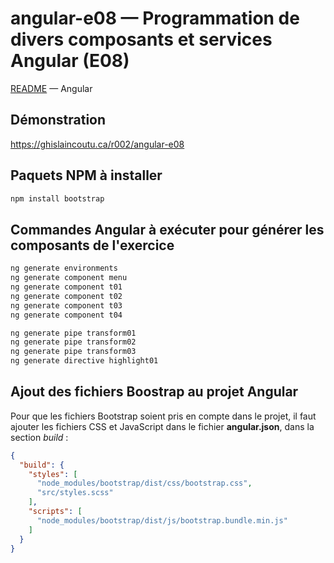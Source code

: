 # angular-e08 &mdash; Programmation de divers composants et services Angular (E08)
[README](../README.md) &mdash; Angular

## Démonstration
https://ghislaincoutu.ca/r002/angular-e08

## Paquets NPM à installer
```sh
npm install bootstrap
```

## Commandes Angular à exécuter pour générer les composants de l'exercice
```sh
ng generate environments
ng generate component menu
ng generate component t01
ng generate component t02
ng generate component t03
ng generate component t04

ng generate pipe transform01
ng generate pipe transform02
ng generate pipe transform03
ng generate directive highlight01
```

## Ajout des fichiers Boostrap au projet Angular
Pour que les fichiers Bootstrap soient pris en compte dans le projet, il faut ajouter les fichiers CSS et JavaScript dans le fichier **angular.json**, dans la section _build_ :
```json
{
  "build": {
    "styles": [
      "node_modules/bootstrap/dist/css/bootstrap.css",
      "src/styles.scss"
    ],
    "scripts": [
      "node_modules/bootstrap/dist/js/bootstrap.bundle.min.js"
    ]
  }
}
```